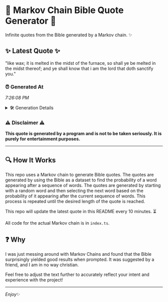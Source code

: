 # 📖 Markov Chain Bible Quote Generator 📖

Infinite quotes from the Bible generated by a Markov chain. ✨

## ✨ Latest Quote ✨
"like wax; it is melted in the midst of the furnace, so shall ye be melted in the midst thereof; and ye shall know that i am the lord that doth sanctify you."

### ⏰ Generated At
*7:26:08 PM*

<details>
    <summary>🛠️ Generation Details</summary>
    <p>
        <strong>🌱 Seed:</strong> like<br>
        <strong>🔄 Iterations:</strong> 32<br>
        <strong>📜 Context History:</strong><br>[ like ]: wax;<br>[ like, wax; ]: it<br>[ like, wax;, it ]: is<br>[ like, wax;, it, is ]: melted<br>[ like, wax;, it, is, melted ]: in<br>[ like, wax;, it, is, melted, in ]: the<br>[ wax;, it, is, melted, in, the ]: midst<br>[ it, is, melted, in, the, midst ]: of<br>[ is, melted, in, the, midst, of ]: the<br>[ melted, in, the, midst, of, the ]: furnace,<br>[ in, the, midst, of, the, furnace, ]: so<br>[ the, midst, of, the, furnace,, so ]: shall<br>[ midst, of, the, furnace,, so, shall ]: ye<br>[ of, the, furnace,, so, shall, ye ]: be<br>[ the, furnace,, so, shall, ye, be ]: melted<br>[ furnace,, so, shall, ye, be, melted ]: in<br>[ so, shall, ye, be, melted, in ]: the<br>[ shall, ye, be, melted, in, the ]: midst<br>[ ye, be, melted, in, the, midst ]: thereof;<br>[ be, melted, in, the, midst, thereof; ]: and<br>[ melted, in, the, midst, thereof;, and ]: ye<br>[ in, the, midst, thereof;, and, ye ]: shall<br>[ the, midst, thereof;, and, ye, shall ]: know<br>[ midst, thereof;, and, ye, shall, know ]: that<br>[ thereof;, and, ye, shall, know, that ]: i<br>[ and, ye, shall, know, that, i ]: am<br>[ ye, shall, know, that, i, am ]: the<br>[ shall, know, that, i, am, the ]: lord<br>[ know, that, i, am, the, lord ]: that<br>[ that, i, am, the, lord, that ]: doth<br>[ i, am, the, lord, that, doth ]: sanctify<br>[ am, the, lord, that, doth, sanctify ]: you.<br>
    </p>
</details>

### ⚠️ Disclaimer ⚠️
**This quote is generated by a program and is not to be taken seriously. It is purely for entertainment purposes.**

---

## 🔍 How It Works

This repo uses a Markov chain to generate Bible quotes. The quotes are generated by using the Bible as a dataset to find the probability of a word appearing after a sequence of words. The quotes are generated by starting with a random word and then selecting the next word based on the probability of it appearing after the current sequence of words. This process is repeated until the desired length of the quote is reached.

This repo will update the latest quote in this README every 10 minutes. ⏳

All code for the actual Markov chain is in `index.ts`.

## ❓ Why

I was just messing around with Markov Chains and found that the Bible surprisingly yielded good results when prompted. 
It was suggested by a friend, and I am in no way christian.

Feel free to adjust the text further to accurately reflect your intent and experience with the project!

---

*Enjoy*✨
